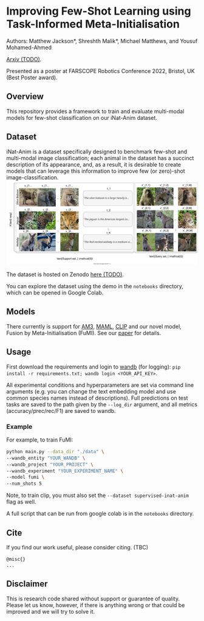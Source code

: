 # Improving Few-Shot Learning using Task-Informed Meta-Initialisation

Authors: Matthew Jackson*, Shreshth Malik*, Michael Matthews, and Yousuf Mohamed-Ahmed

[Arxiv (TODO)](). 

Presented as a poster at FARSCOPE Robotics Conference 2022, Bristol, UK (Best Poster award).

## Overview

This repository provides a framework to train and evaluate multi-modal models for few-shot classification on our iNat-Anim dataset. 

## Dataset 

iNat-Anim is a dataset specifically designed to benchmark few-shot and multi-modal image classification; each animal in the dataset has a succinct description of its appearance, and, as a result, it is desirable to create models that can leverage this information to improve few (or zero)-shot image-classification.
<img src="dataset-example.svg">

The dataset is hosted on Zenodo [here (TODO)]().

You can explore the dataset using the demo in the `notebooks` directory, which can be opened in Google Colab. 

## Models

There currently is support for [AM3](https://proceedings.neurips.cc/paper/2019/hash/d790c9e6c0b5e02c87b375e782ac01bc-Abstract.html), [MAML](https://arxiv.org/abs/1703.03400), [CLIP](https://arxiv.org/abs/2103.00020) and our novel model, Fusion by Meta-Initialisation (FuMI). See our [paper]() for details.

## Usage

First download the requirements and login to [wandb](https://wandb.ai/) (for logging): `pip install -r requirements.txt; wandb login <YOUR_API_KEY>`.

All experimental conditions and hyperparameters are set via command line arguments (e.g. you can change the text embedding model and use common species names instead of descriptions). Full predictions on test tasks are saved to the path given by the `--log_dir` argument, and all metrics (accuracy/prec/rec/F1) are saved to wandb.

### Example

For example, to train FuMI:
```bash
python main.py --data_dir "./data" \
--wandb_entity "YOUR_WANDB" \
--wandb_project "YOUR_PROJECT" \
--wandb_experiment "YOUR_EXPERIMENT_NAME" \
--model fumi \
--num_shots 5
```

Note, to train clip, you must also set the `--dataset supervised-inat-anim` flag as well.

A full script that can be run from google colab is in the `notebooks` directory.

## Cite

If you find our work useful, please consider citing. (TBC)
```
@misc{}
...
```


## Disclaimer

This is research code shared without support or guarantee of quality. Please let us know, however, if there is anything wrong or that could be improved and we will try to solve it.

